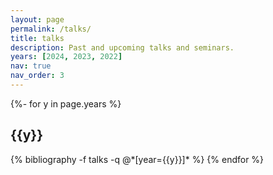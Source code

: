 ```yaml
---
layout: page
permalink: /talks/
title: talks
description: Past and upcoming talks and seminars.
years: [2024, 2023, 2022]
nav: true
nav_order: 3
---
```


<div class="publications">

{%- for y in page.years %}
  <h2 class="year">{{y}}</h2>
  {% bibliography -f talks -q @*[year={{y}}]* %}
{% endfor %}

</div>